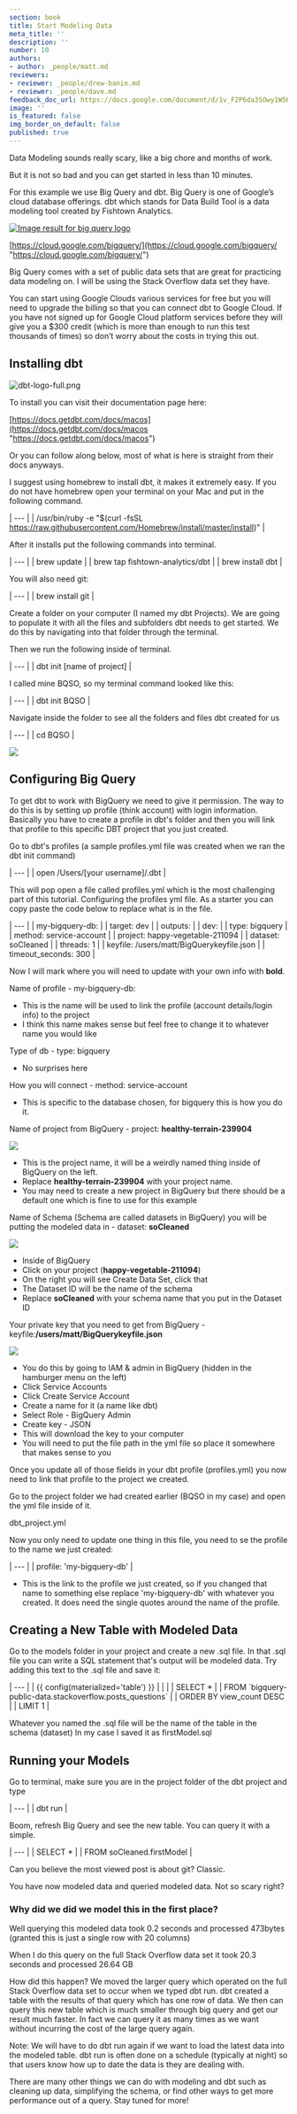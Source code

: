 ```yaml
---
section: book
title: Start Modeling Data
meta_title: ''
description: ''
number: 10
authors:
- author: _people/matt.md
reviewers:
- reviewer: _people/drew-banin.md
- reviewer: _people/dave.md
feedback_doc_url: https://docs.google.com/document/d/1v_F2P6da3SOwy1W5K13tR-unTba-vh2U-3iEQjGSUTs/edit?usp=sharing
image: ''
is_featured: false
img_border_on_default: false
published: true
---
```


Data Modeling sounds really scary, like a big chore and months of work.

But it is not so bad and you can get started in less than 10 minutes.

For this example we use Big Query and dbt. Big Query is one of Google’s cloud database offerings. dbt which stands for Data Build Tool is a data modeling tool created by Fishtown Analytics.

[![Image result for big query logo](https://assets.website-files.com/5c197923e5851742d9bc835d/5cd351b6910b32931f938426_google-big-query-logo-AC63E7C329-seeklogo.com.png)](https://console.cloud.google.com/bigquery)

‍[https://cloud.google.com/bigquery/](https://cloud.google.com/bigquery/ "https://cloud.google.com/bigquery/")

Big Query comes with a set of public data sets that are great for practicing data modeling on. I will be using the Stack Overflow data set they have.

You can start using Google Clouds various services for free but you will need to upgrade the billing so that you can connect dbt to Google Cloud. If you have not signed up for Google Cloud platform services before they will give you a $300 credit (which is more than enough to run this test thousands of times) so don’t worry about the costs in trying this out.

## Installing dbt

![dbt-logo-full.png](https://assets.website-files.com/5c197923e5851742d9bc835d/5cd454e716994a458a5f4b48_dbt-logo-full.png)

To install you can visit their documentation page here:

[https://docs.getdbt.com/docs/macos](https://docs.getdbt.com/docs/macos "https://docs.getdbt.com/docs/macos")

Or you can follow along below, most of what is here is straight from their docs anyways.

I suggest using homebrew to install dbt, it makes it extremely easy. If you do not have homebrew open your terminal on your Mac and put in the following command.

| --- |
| /usr/bin/ruby -e "$(curl -fsSL https://raw.githubusercontent.com/Homebrew/install/master/install)" |

After it installs put the following commands into terminal.

| --- |
| brew update |
| brew tap fishtown-analytics/dbt |
| brew install dbt |

You will also need git:

| --- |
| brew install git |

Create a folder on your computer (I named my dbt Projects). We are going to populate it with all the files and subfolders dbt needs to get started. We do this by navigating into that folder through the terminal.

Then we run the following inside of terminal.

| --- |
| dbt init \[name of project\] |

I called mine BQSO, so my terminal command looked like this:

| --- |
| dbt init BQSO |

Navigate inside the folder to see all the folders and files dbt created for us

| --- |
| cd BQSO |

![](https://assets.website-files.com/5c197923e5851742d9bc835d/5cd347a2a8c9824a3d3dba26_t9q1FATC_gPzWWvNFgMeDnlIZ-VECRxU4RU2kK6HdMJ7tcvwGhODXhnr8mc6OBTmAoKsOzML3TDX4kdZtBoaMxvg9eAYsYqhWED1x7CEoeuxBMN37p2xlKmwTtEQxhNTXDuhXa2-.png)

## Configuring Big Query

To get dbt to work with BigQuery we need to give it permission. The way to do this is by setting up profile (think account) with login information. Basically you have to create a profile in dbt's folder and then you will link that profile to this specific DBT project that you just created.

Go to dbt's profiles (a sample profiles.yml file was created when we ran the dbt init command)

| --- |
| open /Users/\[your username\]/.dbt |

This will pop open a file called profiles.yml which is the most challenging part of this tutorial. Configuring the profiles yml file. As a starter you can copy paste the code below to replace what is in the file.

| --- |
| my-bigquery-db: |
| target: dev |
| outputs: |
| dev: |
| type: bigquery |
| method: service-account |
| project: happy-vegetable-211094 |
| dataset: soCleaned |
| threads: 1 |
| keyfile: /users/matt/BigQuerykeyfile.json |
| timeout_seconds: 300 |

Now I will mark where you will need to update with your own info with **bold**.

Name of profile - my-bigquery-db:

* This is the name will be used to link the profile (account details/login info) to the project
* I think this name makes sense but feel free to change it to whatever name you would like

Type of db - type: bigquery

* No surprises here

How you will connect - method: service-account

* This is specific to the database chosen, for bigquery this is how you do it.

Name of project from BigQuery - project: **healthy-terrain-239904**

![](https://assets.website-files.com/5c197923e5851742d9bc835d/5cd3539542c1214f830287c6_Screen%20Shot%202019-05-08%20at%203.08.52%20PM.png)

* This is the project name, it will be a weirdly named thing inside of BigQuery on the left.
* Replace **healthy-terrain-239904** with your project name.
* You may need to create a new project in BigQuery but there should be a default one which is fine to use for this example

Name of Schema (Schema are called datasets in BigQuery) you will be putting the modeled data in - dataset: **soCleaned**

![](https://assets.website-files.com/5c197923e5851742d9bc835d/5cd353ea42c121959202b523_Screen%20Shot%202019-05-08%20at%203.10.36%20PM.png)

* Inside of BigQuery
* Click on your project (**happy-vegetable-211094**)
* On the right you will see Create Data Set, click that
* The Dataset ID will be the name of the schema
* Replace **soCleaned** with your schema name that you put in the Dataset ID

Your private key that you need to get from BigQuery - keyfile:**/users/matt/BigQuerykeyfile.json**

![](https://assets.website-files.com/5c197923e5851742d9bc835d/5cd354747c89dc00c29e8020_Screen%20Shot%202019-05-08%20at%203.12.25%20PM.png)

* You do this by going to IAM & admin in BigQuery (hidden in the hamburger menu on the left)
* Click Service Accounts
* Click Create Service Account
* Create a name for it (a name like dbt)
* Select Role - BigQuery Admin
* Create key - JSON
* This will download the key to your computer
* You will need to put the file path in the yml file so place it somewhere that makes sense to you

Once you update all of those fields in your dbt profile (profiles.yml) you now need to link that profile to the project we created.

Go to the project folder we had created earlier (BQSO in my case) and open the yml file inside of it.

dbt_project.yml

Now you only need to update one thing in this file, you need to se the profile to the name we just created:

| --- |
| profile: 'my-bigquery-db' |

* This is the link to the profile we just created, so if you changed that name to something else replace 'my-bigquery-db' with whatever you created. It does need the single quotes around the name of the profile.

## Creating a New Table with Modeled Data

Go to the models folder in your project and create a new .sql file. In that .sql file you can write a SQL statement that's output will be modeled data. Try adding this text to the .sql file and save it:

| --- |
| {{ config(materialized='table') }} |
|  |
| SELECT * |
| FROM \`bigquery-public-data.stackoverflow.posts_questions\` |
| ORDER BY view_count DESC |
| LIMIT 1 |

Whatever you named the .sql file will be the name of the table in the schema (dataset) In my case I saved it as firstModel.sql

## Running your Models

Go to terminal, make sure you are in the project folder of the dbt project and type

| --- |
| dbt run |

Boom, refresh Big Query and see the new table. You can query it with a simple.

| --- |
| SELECT * |
| FROM soCleaned.firstModel |

Can you believe the most viewed post is about git? Classic.

You have now modeled data and queried modeled data. Not so scary right?

### Why did we did we model this in the first place?

Well querying this modeled data took 0.2 seconds and processed 473bytes (granted this is just a single row with 20 columns)

When I do this query on the full Stack Overflow data set it took 20.3 seconds and processed 26.64 GB

How did this happen? We moved the larger query which operated on the full Stack Overflow data set to occur when we typed dbt run. dbt created a table with the results of that query which has one row of data. We then can query this new table which is much smaller through big query and get our result much faster. In fact we can query it as many times as we want without incurring the cost of the large query again.

Note: We will have to do dbt run again if we want to load the latest data into the modeled table. dbt run is often done on a schedule (typically at night) so that users know how up to date the data is they are dealing with.

There are many other things we can do with modeling and dbt such as cleaning up data, simplifying the schema, or find other ways to get more performance out of a query. Stay tuned for more!
